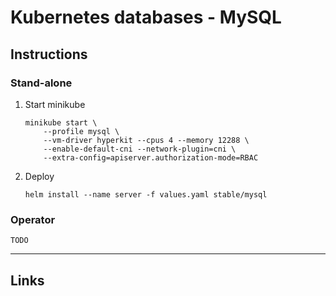 
# Kubernetes databases - MySQL

## Instructions

### Stand-alone

1. Start minikube
	```shell
	minikube start \
		--profile mysql \
		--vm-driver hyperkit --cpus 4 --memory 12288 \
		--enable-default-cni --network-plugin=cni \
		--extra-config=apiserver.authorization-mode=RBAC
	```

2. Deploy
	```shell
	helm install --name server -f values.yaml stable/mysql
	```

### Operator

`TODO`

---

## Links
